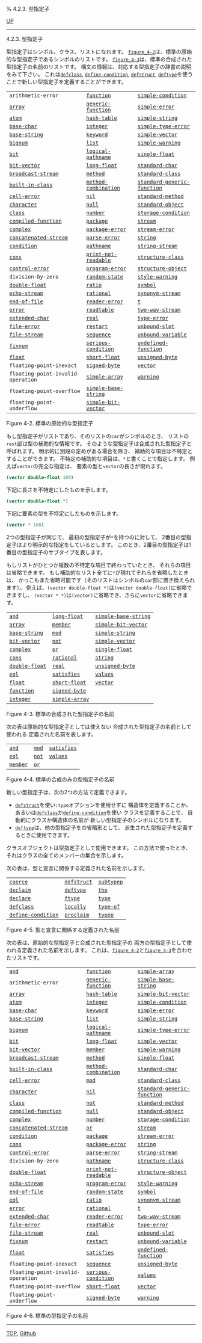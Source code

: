 % 4.2.3. 型指定子

[UP](4.2.html)  

---

4.2.3. 型指定子


型指定子はシンボル、クラス、リストになれます。
[`figure_4-2`](4.2.3.html)は、標準の原始的な型指定子であるシンボルのリストです。
[`figure_4-3`](4.2.3.html)は、標準の合成された型指定子の名前のリストです。
構文の情報は、対応する型指定子の辞書の説明をみて下さい。
これは[`defclass`](7.7.defclass.html), [`define-condition`](9.2.define-condition.html), [`defstruct`](8.1.defstruct.html),
[`deftype`](4.4.deftype.html)を使うことで新しい型指定子を定義することができます。

|                           |                          |                            |
|---------------------------|--------------------------|----------------------------|
|`arithmetic-error` |[`function`](4.4.function-system-class.html) |[`simple-condition`](9.2.simple-condition.html)     |
|[`array`](15.2.array.html)               |[`generic-function`](4.4.generic-function.html)   |[`simple-error`](9.2.simple-error.html)         |
|[`atom`](14.2.atom-type.html)           |[`hash-table`](18.2.hash-table.html)         |[`simple-string`](16.2.simple-string.html)        |
|[`base-char`](13.2.base-char.html)           |[`integer`](12.2.integer.html)            |[`simple-type-error`](4.4.simple-type-error.html)    |
|[`base-string`](16.2.base-string.html)         |[`keyword`](10.2.keyword.html)            |[`simple-vector`](15.2.simple-vector.html)        |
|[`bignum`](12.2.bignum.html)              |[`list`](14.2.list-system-class.html)  |[`simple-warning`](9.2.simple-warning.html)       |
|[`bit`](12.2.bit-type.html) |[`logical-pathname`](19.4.logical-pathname-system-class.html) |[`single-float`](12.2.short-float.html)         |
|[`bit-vector`](15.2.bit-vector.html)          |[`long-float`](12.2.short-float.html)         |[`standard-char`](13.2.standard-char.html)        |
|[`broadcast-stream`](21.2.broadcast-stream.html)    |[`method`](4.4.method.html)             |[`standard-class`](4.4.standard-class.html)       |
|[`built-in-class`](4.4.built-in-class.html) |[`method-combination`](4.4.method-combination.html) |[`standard-generic-function`](4.4.standard-generic-function.html) |
|[`cell-error`](9.2.cell-error.html)          |[`nil`](4.4.nil-type.html)           |[`standard-method`](4.4.standard-method.html)      |
|[`character`](13.2.character-system-class.html) |[`null`](14.2.null-system-class.html) |[`standard-object`](4.4.standard-object.html)    |
|[`class`](4.4.class.html)               |[`number`](12.2.number.html)             |[`storage-condition`](9.2.storage-condition.html)    |
|[`compiled-function`](4.4.compiled-function.html)   |[`package`](11.2.package.html)            |[`stream`](21.2.stream.html)               |
|[`complex`](12.2.complex-system-class.html) |[`package-error`](11.2.package-error.html)     |[`stream-error`](21.2.stream-error.html)         |
|[`concatenated-stream`](21.2.concatenated-stream.html) |[`parse-error`](9.2.parse-error.html)        |[`string`](16.2.string-system-class.html)  |
|[`condition`](9.2.condition.html)        |[`pathname`](19.4.pathname-system-class.html) |[`string-stream`](21.2.string-stream.html)        |
|[`cons`](14.2.cons-system-class.html)   |[`print-not-readable`](22.4.print-not-readable.html) |[`structure-class`](4.4.structure-class.html)      |
|[`control-error`](5.3.control-error.html)       |[`program-error`](5.3.program-error.html)      |[`structure-object`](4.4.structure-object.html)     |
|`division-by-zero`    |[`random-state`](12.2.random-state.html)       |[`style-warning`](9.2.style-warning.html)        |
|[`double-float`](12.2.short-float.html)        |[`ratio`](12.2.ratio.html)              |[`symbol`](10.2.symbol.html)               |
|[`echo-stream`](21.2.echo-stream.html)      |[`rational`](12.2.rational-system-class.html) |[`synonym-stream`](21.2.synonym-stream.html)       |
|[`end-of-file`](21.2.end-of-file.html)         |[`reader-error`](23.2.reader-error.html)       |[`t`](4.4.t-system-class.html)       |
|[`error`](9.2.error-condition.html)     |[`readtable`](23.2.readtable.html)          |[`two-way-stream`](21.2.two-way-stream.html)       |
|[`extended-char`](13.2.extended-char.html)       |[`real`](12.2.real.html)               |[`type-error`](4.4.type-error.html)           |
|[`file-error`](20.2.file-error.html)          |[`restart`](9.2.restart.html)            |[`unbound-slot`](7.7.unbound-slot.html)         |
|[`file-stream`](21.2.file-stream.html)         |[`sequence`](17.3.sequence.html)           |[`unbound-variable`](10.2.unbound-variable.html)     |
|[`fixnum`](12.2.fixnum.html)              |[`serious-condition`](9.2.serious-condition.html)  |[`undefined-function`](5.3.undefined-function.html)   |
|[`float`](12.2.float-system-class.html)  |[`short-float`](12.2.short-float.html)        |[`unsigned-byte`](12.2.unsigned-byte.html)        |
|`floating-point-inexact` |[`signed-byte`](12.2.signed-byte.html)     |[`vector`](15.2.vector-system-class.html)  |
|`floating-point-invalid-operation` |[`simple-array`](15.2.simple-array.html) |[`warning`](9.2.warning.html)       |
|`floating-point-overflow` |[`simple-base-string`](16.2.simple-base-string.html) |                        |
|`floating-point-underflow` |[`simple-bit-vector`](15.2.simple-bit-vector.html) |                        |

Figure 4-2. 標準の原始的な型指定子

もし型指定子がリストであり、そのリストの`car`がシンボルのとき、
リストの`rest`部は型の補助的な情報です。
そのような型指定子は合成された型指定子と呼ばれます。
明示的に別段の定めがある場合を除き、
補助的な項目は不特定とすることができます。
不特定の補助的な項目は、`*`と書くことで指定します。
例えば`vector`の完全な指定は、
要素の型と`vector`の長さが現れます。

```lisp
(vector double-float 100)
```

下記に長さを不特定にしたものを示します。

```lisp
(vector double-float *)
```

下記に要素の型を不特定にしたものを示します。

```lisp
(vector * 100)
```

2つの型指定子が同じで、
最初の型指定子が`*`を持つのに対して、
2番目の型指定子はより明示的な指定をしているとします。
このとき、2番目の型指定子は1番目の型指定子のサブタイプを表します。

もしリストがひとつか複数の不特定な項目で終わっていたとき、
それらの項目は省略できます。
もし補助的なリスト全てに`*`が現れてそれらを省略したときは、
かっこもまた省略可能です（そのリストはシンボルの`car`部に置き換えられます）。
例えば、`(vector double-float *)`は`(vector double-float)`に省略できますし、
`(vector * *)`は`(vector)`に省略でき、さらに`vector`に省略できます。

|                            |                         |                           |
|----------------------------|-------------------------|---------------------------|
[`and`](4.4.and-type.html)              |[`long-float`](12.2.short-float.html)        |[`simple-base-string`](16.2.simple-base-string.html)  |
[`array`](15.2.array.html)                 |[`member`](4.4.member-type.html)       |[`simple-bit-vector`](15.2.simple-bit-vector.html)   |
[`base-string`](16.2.base-string.html)           |[`mod`](12.2.mod-type.html)          |[`simple-string`](16.2.simple-string.html)       |
[`bit-vector`](15.2.bit-vector.html)            |[`not`](4.4.not-type.html)          |[`simple-vector`](15.2.simple-vector.html)       |
[`complex`](12.2.complex-system-class.html)  |[`or`](4.4.or-type.html)           |[`single-float`](12.2.short-float.html)        |
[`cons`](14.2.cons-system-class.html) |[`rational`](12.2.rational-system-class.html) |[`string`](16.2.string-system-class.html) |
[`double-float`](12.2.short-float.html)          |[`real`](12.2.real.html)              |[`unsigned-byte`](12.2.unsigned-byte.html)       |
[`eql`](4.4.eql-type.html)              |[`satisfies`](4.4.satisfies.html)         |[`values`](4.4.values-type.html)         |
[`float`](12.2.float-system-class.html)    |[`short-float`](12.2.short-float.html)       |[`vector`](15.2.vector-system-class.html) |
[`function`](4.4.function-system-class.html) |[`signed-byte`](12.2.signed-byte.html)       |                           |
[`integer`](12.2.integer.html)               |[`simple-array`](15.2.simple-array.html)      |                           |

Figure 4-3. 標準の合成された型指定子の名前

次の表は原始的な型指定子としては使えない
合成された型指定子の名前として使われる
定義された名前を表します。

|                   |                |                   |
|-------------------|----------------|-------------------|
|[`and`](4.4.and-type.html)    |[`mod`](12.2.mod-type.html) |[`satisfies`](4.4.satisfies.html)   |
|[`eql`](4.4.eql-type.html)    |[`not`](4.4.not-type.html) |[`values`](4.4.values-type.html) |
|[`member`](4.4.member-type.html) |[`or`](4.4.or-type.html)  |                   |

Figure 4-4. 標準の合成のみの型指定子の名前

新しい型指定子は、次の2つの方法で定義できます。

- [`defstruct`](8.1.defstruct.html)を使い`:type`オプションを使用せずに
構造体を定義することか、
あるいは[`defclass`](7.7.defclass.html)か[`define-condition`](9.2.define-condition.html)を使い
クラスを定義することで、
自動的にクラスか構造体の名前が
新しい型指定子のシンボルになります。
- [`deftype`](4.4.deftype.html)は、他の型指定子をの省略形として、
派生された型指定子を定義するときに使用できます。

クラスオブジェクトは型指定子として使用できます。
この方法で使ったとき、それはクラスの全てのメンバーの集合を示します。

次の表は、型と宣言に関係する定義された名前を示します。

|                        |                 |                |
|------------------------|-----------------|----------------|
|[`coerce`](4.4.coerce.html)           |[`defstruct`](8.1.defstruct.html) |[`subtypep`](4.4.subtypep.html) |
|[`declaim`](3.8.declaim.html)          |[`deftype`](4.4.deftype.html)   |[`the`](3.8.the.html)      |
|[`declare`](3.8.declare.html)          |[`ftype`](3.8.ftype.html)     |[`type`](3.8.type.html)     |
|[`defclass`](7.7.defclass.html)         |[`locally`](3.8.locally.html)   |[`type-of`](4.4.type-of.html)  |
|[`define-condition`](9.2.define-condition.html) |[`proclaim`](3.8.proclaim.html)  |[`typep`](4.4.typep.html)    |

Figure 4-5. 型と宣言に関係する定義された名前

次の表は、原始的な型指定子と合成された型指定子の
両方の型指定子として使われる定義された名前を示します。
これは、[`figure_4-2`](4.2.3.html)と[`figure_4-3`](4.2.3.html)を合わせたリストです。

|                            |                         |                            |
|----------------------------|-------------------------|----------------------------|
|[`and`](4.4.and-type.html)             |[`function`](4.4.function-system-class.html) |[`simple-array`](15.2.simple-array.html)     |
|`arithmetic-error`     |[`generic-function`](4.4.generic-function.html)  |[`simple-base-string`](16.2.simple-base-string.html)   |
|[`array`](15.2.array.html)                |[`hash-table`](18.2.hash-table.html)        |[`simple-bit-vector`](15.2.simple-bit-vector.html)    |
|[`atom`](14.2.atom-type.html)            |[`integer`](12.2.integer.html)           |[`simple-condition`](9.2.simple-condition.html)     |
|[`base-char`](13.2.base-char.html)            |[`keyword`](10.2.keyword.html)           |[`simple-error`](9.2.simple-error.html)         |
|[`base-string`](16.2.base-string.html)          |[`list`](14.2.list-system-class.html) |[`simple-string`](16.2.simple-string.html)        |
|[`bignum`](12.2.bignum.html)    |[`logical-pathname`](19.4.logical-pathname-system-class.html)|[`simple-type-error`](4.4.simple-type-error.html)    |
|[`bit`](12.2.bit-type.html)             |[`long-float`](12.2.short-float.html)        |[`simple-vector`](15.2.simple-vector.html)        |
|[`bit-vector`](15.2.bit-vector.html)           |[`member`](4.4.member-type.html)       |[`simple-warning`](9.2.simple-warning.html)       |
|[`broadcast-stream`](21.2.broadcast-stream.html)     |[`method`](4.4.method.html)            |[`single-float`](12.2.short-float.html)         |
|[`built-in-class`](4.4.built-in-class.html)       |[`method-combination`](4.4.method-combination.html)|[`standard-char`](13.2.standard-char.html)        |
|[`cell-error`](9.2.cell-error.html)           |[`mod`](12.2.mod-type.html)          |[`standard-class`](4.4.standard-class.html)       |
|[`character`](13.2.character-system-class.html)|[`nil`](4.4.nil-type.html)|[`standard-generic-function`](4.4.standard-generic-function.html)     |
|[`class`](4.4.class.html)                |[`not`](4.4.not-type.html)          |[`standard-method`](4.4.standard-method.html)      |
|[`compiled-function`](4.4.compiled-function.html)    |[`null`](14.2.null-system-class.html) |[`standard-object`](4.4.standard-object.html)      |
|[`complex`](12.2.complex-system-class.html) |[`number`](12.2.number.html)            |[`storage-condition`](9.2.storage-condition.html)    |
|[`concatenated-stream`](21.2.concatenated-stream.html)  |[`or`](4.4.or-type.html)           |[`stream`](21.2.stream.html)               |
|[`condition`](9.2.condition.html)            |[`package`](11.2.package.html)           |[`stream-error`](21.2.stream-error.html)         |
|[`cons`](14.2.cons-system-class.html)    |[`package-error`](11.2.package-error.html)     |[`string`](16.2.string-system-class.html)  |
|[`control-error`](5.3.control-error.html)        |[`parse-error`](9.2.parse-error.html)       |[`string-stream`](21.2.string-stream.html)        |
|`division-by-zero`     |[`pathname`](19.4.pathname-system-class.html)|[`structure-class`](4.4.structure-class.html)   |
|[`double-float`](12.2.short-float.html)         |[`print-not-readable`](22.4.print-not-readable.html)|[`structure-object`](4.4.structure-object.html)     |
|[`echo-stream`](21.2.echo-stream.html)          |[`program-error`](5.3.program-error.html)     |[`style-warning`](9.2.style-warning.html)        |
|[`end-of-file`](21.2.end-of-file.html)          |[`random-state`](12.2.random-state.html)      |[`symbol`](10.2.symbol.html)               |
|[`eql`](4.4.eql-type.html)             |[`ratio`](12.2.ratio.html)             |[`synonym-stream`](21.2.synonym-stream.html)       |
|[`error`](9.2.error-condition.html)      |[`rational`](12.2.rational-system-class.html)|[`t`](4.4.t-system-class.html)    |
|[`extended-char`](13.2.extended-char.html)        |[`reader-error`](23.2.reader-error.html)      |[`two-way-stream`](21.2.two-way-stream.html)       |
|[`file-error`](20.2.file-error.html)           |[`readtable`](23.2.readtable.html)         |[`type-error`](4.4.type-error.html)           |
|[`file-stream`](21.2.file-stream.html)          |[`real`](12.2.real.html)              |[`unbound-slot`](7.7.unbound-slot.html)         |
|[`fixnum`](12.2.fixnum.html)               |[`restart`](9.2.restart.html)           |[`unbound-variable`](10.2.unbound-variable.html)     |
|[`float`](12.2.float-system-class.html)   |[`satisfies`](4.4.satisfies.html)         |[`undefined-function`](5.3.undefined-function.html)   |
|`floating-point-inexact` |[`sequence`](17.3.sequence.html)        |[`unsigned-byte`](12.2.unsigned-byte.html)        |
|`floating-point-invalid-operation`|[`serious-condition`](9.2.serious-condition.html)|[`values`](4.4.values-type.html)|
|`floating-point-overflow` |[`short-float`](12.2.short-float.html)    |[`vector`](15.2.vector-system-class.html)  |
|`floating-point-underflow` |[`signed-byte`](12.2.signed-byte.html)   |[`warning`](9.2.warning.html)              |

Figure 4-6. 標準の型指定子の名前


---
[TOP](index.html),  [Github](https://github.com/nptcl/npt-japanese)

